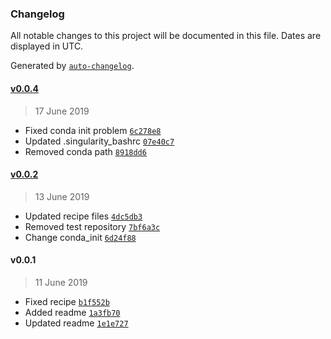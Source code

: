 ### Changelog

All notable changes to this project will be documented in this file. Dates are displayed in UTC.

Generated by [`auto-changelog`](https://github.com/CookPete/auto-changelog).

#### [v0.0.4](https://github.com/rickstaa/deep_robotics_singularity_recipes/compare/v0.0.2...v0.0.4)

> 17 June 2019

- Fixed conda init problem [`6c278e8`](https://github.com/rickstaa/deep_robotics_singularity_recipes/commit/6c278e891c78472a65c0fb5f7d1fb71edb2d2729)
- Updated .singularity_bashrc [`07e40c7`](https://github.com/rickstaa/deep_robotics_singularity_recipes/commit/07e40c7cff023c07a16ac5ab2d340d2f27e0566f)
- Removed conda path [`8918dd6`](https://github.com/rickstaa/deep_robotics_singularity_recipes/commit/8918dd6c8f585a8a8003a10bb45e578615818d37)

#### [v0.0.2](https://github.com/rickstaa/deep_robotics_singularity_recipes/compare/v0.0.1...v0.0.2)

> 13 June 2019

- Updated recipe files [`4dc5db3`](https://github.com/rickstaa/deep_robotics_singularity_recipes/commit/4dc5db30fc9c2743bc8212c0ab28a76699c6afc9)
- Removed test repository [`7bf6a3c`](https://github.com/rickstaa/deep_robotics_singularity_recipes/commit/7bf6a3cb6f2261dcc23c938f64a6fe70f450838f)
- Change conda_init [`6d24f88`](https://github.com/rickstaa/deep_robotics_singularity_recipes/commit/6d24f880e409475e81d7f062f229ec6aa93fc9a7)

#### v0.0.1

> 11 June 2019

- Fixed recipe [`b1f552b`](https://github.com/rickstaa/deep_robotics_singularity_recipes/commit/b1f552bc298329ef61610e14a1066cb624e467bf)
- Added readme [`1a3fb70`](https://github.com/rickstaa/deep_robotics_singularity_recipes/commit/1a3fb70bea8a5cc04e9c5837a0e5c7039f33f2f5)
- Updated readme [`1e1e727`](https://github.com/rickstaa/deep_robotics_singularity_recipes/commit/1e1e727196e8709f666c46c7486bd02b631c4638)
